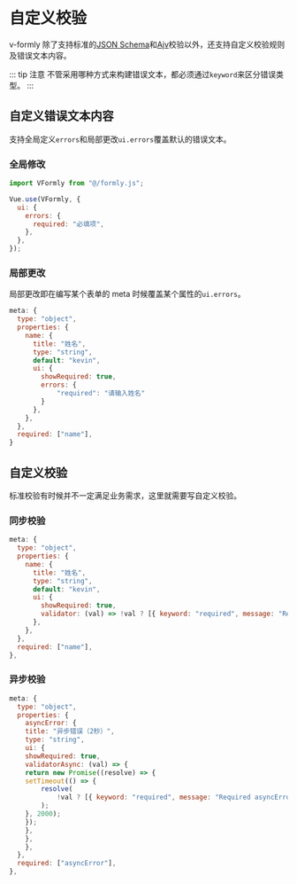 # 自定义校验

v-formly 除了支持标准的[JSON Schema](https://js-schema.org/)和[Ajv](https://ajv.js.org/)校验以外，还支持自定义校验规则及错误文本内容。

::: tip 注意
不管采用哪种方式来构建错误文本，都必须通过`keyword`来区分错误类型。
:::

## 自定义错误文本内容

支持全局定义`errors`和局部更改`ui.errors`覆盖默认的错误文本。

### 全局修改

```js {4-8}
import VFormly from "@/formly.js";

Vue.use(VFormly, {
  ui: {
    errors: {
      required: "必填项",
    },
  },
});
```

### 局部更改

局部更改即在编写某个表单的 meta 时候覆盖某个属性的`ui.errors`。

```js {8,10-13}
meta: {
  type: "object",
  properties: {
    name: {
      title: "姓名",
      type: "string",
      default: "kevin",
      ui: {
        showRequired: true,
        errors: {
            "required": "请输入姓名"
        }
      },
    },
  },
  required: ["name"],
}
```

## 自定义校验

标准校验有时候并不一定满足业务需求，这里就需要写自定义校验。

### 同步校验

```js {8,10-11}
meta: {
  type: "object",
  properties: {
    name: {
      title: "姓名",
      type: "string",
      default: "kevin",
      ui: {
        showRequired: true,
        validator: (val) => !val ? [{ keyword: "required", message: "Required name" }] : [],
      },
    },
  },
  required: ["name"],
},
```

### 异步校验

```js {7,9-17}
meta: {
  type: "object",
  properties: {
    asyncError: {
    title: "异步错误（2秒）",
    type: "string",
    ui: {
    showRequired: true,
    validatorAsync: (val) => {
    return new Promise((resolve) => {
    setTimeout(() => {
        resolve(
            !val ? [{ keyword: "required", message: "Required asyncError",}] : []
        );
    }, 2000);
    });
    },
    },
    },
  },
  required: ["asyncError"],
},
```

